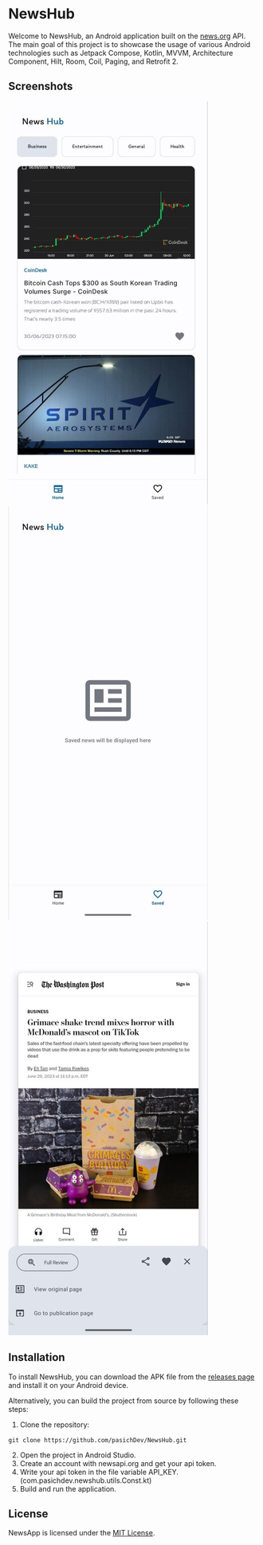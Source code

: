 # NewsHub

Welcome to NewsHub, an Android application built on the [news.org](https://newsapi.org/) API. The main goal of this project is to showcase the usage of various Android technologies such as Jetpack Compose, Kotlin, MVVM, Architecture Component, Hilt, Room, Coil, Paging, and Retrofit 2.

## Screenshots

![MainActivity](/doc/src_1.jpg)
![ViewNews](/doc/src_2.jpg)
![SavedNews](/doc/src_3.jpg)



## Installation

To install NewsHub, you can download the APK file from the [releases page](https://github.com/pasichDev/NewsHub/releases) and install it on your Android device.

Alternatively, you can build the project from source by following these steps:

1. Clone the repository:

```
git clone https://github.com/pasichDev/NewsHub.git
```

2. Open the project in Android Studio.
3. Create an account with newsapi.org and get your api token.
4. Write your api token in the file variable API_KEY. (com.pasichdev.newshub.utils.Const.kt)
5. Build and run the application.

## License

NewsApp is licensed under the [MIT License](https://github.com/pasichDev/NewsHub/blob/main/LICENSE).

